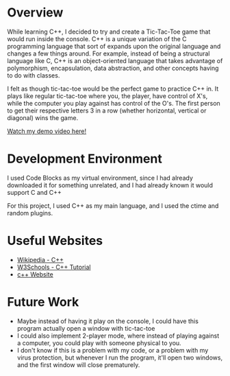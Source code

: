 # Overview
While learning C++, I decided to try and create a Tic-Tac-Toe game that would run inside the console. C++ is a unique variation of the C programming 
language that sort of expands upon the original language and changes a few things around. For example, instead of being a structural language like C, C++
is an object-oriented language that takes advantage of polymorphism, encapsulation, data abstraction, and other concepts having to do with classes. 

I felt as though tic-tac-toe would be the perfect game to practice C++ in. It plays like regular tic-tac-toe where you, the player, have control of 
X's, while the computer you play against has control of the O's. The first person to get their respective letters 3 in a row (whether horizontal, vertical
or diagonal) wins the game. 

[Watch my demo video here!]([https://youtu.be/-H3QM8bvPkY])

# Development Environment

I used Code Blocks as my virtual environment, since I had already downloaded it for something unrelated, and I had already known it would support C and C++

For this project, I used C++ as my main language, and I used the ctime and random plugins.

# Useful Websites

- [Wikipedia - C++](https://en.wikipedia.org/wiki/C%2B%2B)
- [W3Schools - C++ Tutorial](https://www.w3schools.com/cpp/)
- [c++ Website](https://isocpp.org/)

# Future Work

- Maybe instead of having it play on the console, I could have this program actually open a window with tic-tac-toe
- I could also implement 2-player mode, where instead of playing against a computer, you could play with someone physical to you. 
- I don't know if this is a problem with my code, or a problem with my virus protection, but whenever I run the program, it'll open two windows, and the first window will close prematurely.
